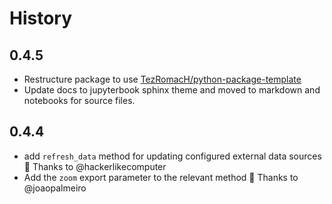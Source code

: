 # History

## 0.4.5
* Restructure package to use [TezRomacH/python-package-template](https://github.com/TezRomacH/python-package-template)
* Update docs to jupyterbook sphinx theme and moved to markdown and notebooks for source files.

## 0.4.4
* add `refresh_data` method for updating configured external data sources  🚀  Thanks to @hackerlikecomputer 
* Add the `zoom` export parameter to the relevant method 🚀  Thanks to @joaopalmeiro 
